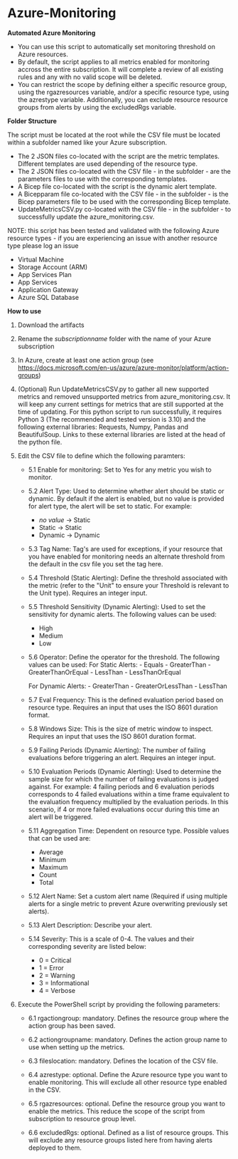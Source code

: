# Azure-Monitoring
**Automated Azure Monitoring**

- You can use this script to automatically set monitoring threshold on Azure resources.
- By default, the script applies to all metrics enabled for monitoring accross the entire subscription. It will complete a review of all existing rules and any with no valid scope will be deleted.
- You can restrict the scope by defining either a specific resource group, using the rgazresources variable, and/or a specific resource type, using the azrestype variable. Additionally, you can exclude resource resource groups from alerts by using the excludedRgs variable.


**Folder Structure**

The script must be located at the root while the CSV file must be located within a subfolder named like your Azure subscription.
* The 2 JSON files co-located with the script are the metric templates. Different templates are used depending of the resource type.
* The 2 JSON files co-located with the CSV file - in the subfolder - are the parameters files to use with the corresponding templates.
* A Bicep file co-located with the script is the dynamic alert template.
* A Bicepparam file co-located with the CSV file - in the subfolder - is the Bicep parameters file to be used with the corresponding Bicep template.
* UpdateMetricsCSV.py co-located with the CSV file - in the subfolder - to successfully update the azure_monitoring.csv.

NOTE: this script has been tested and validated with the following Azure resource types - if you are experiencing an issue with another resource type please log an issue
* Virtual Machine
* Storage Account (ARM)
* App Services Plan
* App Services
* Application Gateway
* Azure SQL Database


**How to use**
1. Download the artifacts

2. Rename the *subscriptionname* folder with the name of your Azure subscription

3. In Azure, create at least one action group (see https://docs.microsoft.com/en-us/azure/azure-monitor/platform/action-groups)

4. (Optional) Run UpdateMetricsCSV.py to gather all new supported metrics and removed unsupported metrics from azure_monitoring.csv. It will keep any 
   current settings for metrics that are still supported at the time of updating. For this python script to run successfully, it requires Python 3 (The recommended and tested version is 3.10) and the following external libraries: Requests, Numpy, Pandas and BeautifulSoup. Links to these external libraries are listed at the head of the python file.

5. Edit the CSV file to define which the following paramters:
   - 5.1 Enable for monitoring: Set to Yes for any metric you wish to monitor.

   - 5.2 Alert Type: Used to determine whether alert should be static or dynamic. By default if the alert is enabled, but no value is provided for alert type, the alert will be set to static. For example:
      - *no value* -> Static
      - Static -> Static
      - Dynamic -> Dynamic

   - 5.3 Tag Name: Tag's are used for exceptions, if your resource that you have enabled for monitoring needs an alternate threshold from the default in the csv file you set the tag here.

   - 5.4 Threshold (Static Alerting): Define the threshold associated with the metric (refer to the "Unit" to ensure your Threshold is relevant to the Unit type). Requires an integer input.

   - 5.5 Threshold Sensitivity (Dynamic Alerting): Used to set the sensitivity for dynamic alerts. The following values can be used:
      - High
      - Medium
      - Low

   - 5.6 Operator: Define the operator for the threshold. The following values can be used:
      For Static Alerts:
         - Equals
         - GreaterThan
         - GreaterThanOrEqual
         - LessThan
         - LessThanOrEqual

      For Dynamic Alerts:
         - GreaterThan
         - GreaterOrLessThan
         - LessThan

   - 5.7 Eval Frequency: This is the defined evaluation period based on resource type. Requires an input that uses the ISO 8601 duration format.

   - 5.8 Windows Size: This is the size of metric window to inspect. Requires an input that uses the ISO 8601 duration format.

   - 5.9 Failing Periods (Dynamic Alerting): The number of failing evaluations before triggering an alert. Requires an integer input.

   - 5.10 Evaluation Periods (Dynamic Alerting): Used to determine the sample size for which the number of failing evaluations is judged against. For example: 4 failing periods and 6 evaluation periods corresponds to 4 failed evaluations within a time frame equivalent to the evaluation frequency multiplied by the evaluation periods. In this scenario, if 4 or more failed evaluations occur during this time an alert will be triggered.

   - 5.11 Aggregation Time: Dependent on resource type. Possible values that can be used are: 
      - Average
      - Minimum
      - Maximum
      - Count
      - Total

   - 5.12 Alert Name: Set a custom alert name (Required if using multiple alerts for a single metric to prevent Azure overwriting previously set alerts).

   - 5.13 Alert Description: Describe your alert.

   - 5.14 Severity: This is a scale of 0-4. The values and their corresponding severity are listed below:
		- 0 = Critical
		- 1 = Error
		- 2 = Warning
		- 3 = Informational
		- 4 = Verbose

6. Execute the PowerShell script by providing the following parameters:
   - 6.1 rgactiongroup: mandatory. Defines the resource group where the action group has been saved.

   - 6.2 actiongroupname: mandatory. Defines the action group name to use when setting up the metrics.

   - 6.3 fileslocation: mandatory. Defines the location of the CSV file.

   - 6.4 azrestype: optional. Define the Azure resource type you want to enable monitoring. This will exclude all other resource type enabled in the CSV.

   - 6.5 rgazresources: optional. Define the resource group you want to enable the metrics. This reduce the scope of the script from subscription to resource group level.

   - 6.6 excludedRgs: optional. Defined as a list of resource groups. This will exclude any resource groups listed here from having alerts deployed to them.
